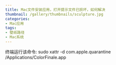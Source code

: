 ```yaml
---
title: Mac文件安装应用，打开提示文件已损坏，如何解决
thumbnail: /gallery/thumbnails/sculpture.jpg
categories: 
- Mac应用
tags:
- 壁纸路径
- Mac系统
---
```

终端运行该命令:
sudo xattr -d com.apple.quarantine /Applications/ColorFinale.app